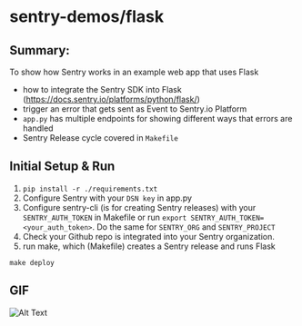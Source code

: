 # sentry-demos/flask

## Summary:
To show how Sentry works in an example web app that uses Flask
- how to integrate the Sentry SDK into Flask (https://docs.sentry.io/platforms/python/flask/)
- trigger an error that gets sent as Event to Sentry.io Platform
- `app.py` has multiple endpoints for showing different ways that errors are handled
- Sentry Release cycle covered in `Makefile`

## Initial Setup & Run
1. `pip install -r ./requirements.txt`
2. Configure Sentry with your `DSN key` in app.py
3. Configure sentry-cli (is for creating Sentry releases) with your `SENTRY_AUTH_TOKEN` in Makefile or run `export SENTRY_AUTH_TOKEN=<your_auth_token>`. Do the same for `SENTRY_ORG` and `SENTRY_PROJECT`
4. Check your Github repo is integrated into your Sentry organization.
5. run make, which (Makefile) creates a Sentry release and runs Flask
```
make deploy
```

## GIF
![Alt Text](flask-demo.gif)
